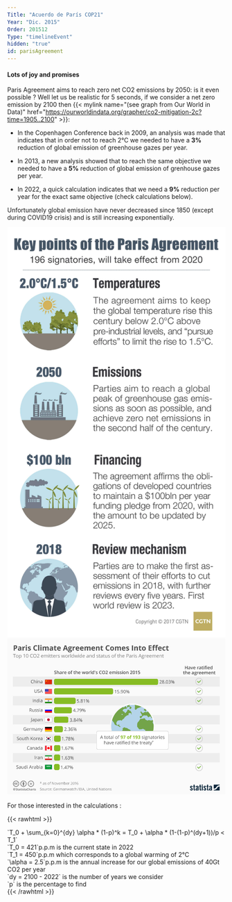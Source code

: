 ```yaml
---
Title: "Acuerdo de París COP21"
Year: "Dic. 2015"
Order: 201512
Type: "timelineEvent"
hidden: "true"
id: parisAgreement
---
```


#### Lots of joy and promises

Paris Agreement aims to reach zero net CO2 emissions by 2050: is it even possible ? Well let us be realistic for 5 seconds, if we consider a net zero emission by 2100 then {{< mylink name="(see graph from Our World in Data)" href="https://ourworldindata.org/grapher/co2-mitigation-2c?time=1905..2100" >}}:

*   In the Copenhagen Conference back in 2009, an analysis was made that indicates that in order not to reach 2°C we needed to have a **3%** reduction of global emission of greenhouse gazes per year.
    
*   In 2013, a new analysis showed that to reach the same objective we needed to have a **5%** reduction of global emission of grenhouse gazes per year.
    
*   In 2022, a quick calculation indicates that we need a **9%** reduction per year for the exact same objective (check calculations below).
    

Unfortunately global emission have never decreased since 1850 (except during COVID19 crisis) and is still increasing exponentially.

![](/img/ecology/timelines/main/paris-agreement.jpeg) 
![](/img/ecology/timelines/main/paris-climate-agreement-into-effect.jpeg)

For those interested in the calculations :

{{< rawhtml >}}
<div class="cmath"> `T_0 + \sum_{k=0}^{dy} \alpha * (1-p)^k = T_0 + \alpha * (1-(1-p)^(dy+1))/p < T_1`</div>
<div class="cmath"> `T_0 = 421`p.p.m is the current state in 2022</div>
<div class="cmath"> `T_1 = 450`p.p.m which corresponds to a global warming of 2°C</div>
<div class="cmath"> `\alpha = 2.5`p.p.m is the annual increase for our global emissions of 40Gt CO2 per year</div>
<div class="cmath"> `dy = 2100 - 2022` is the number of years we consider</div>
<div class="cmath"> `p` is the percentage to find</div>
{{< /rawhtml >}}
